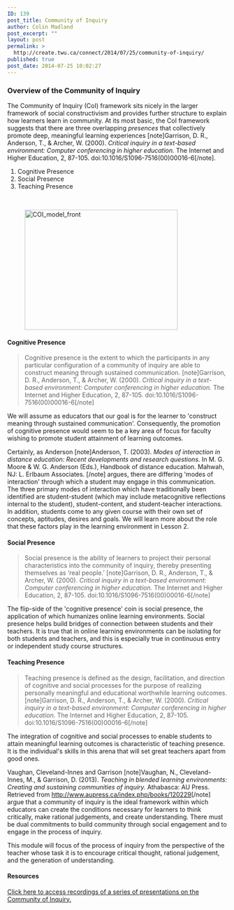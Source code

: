 ```yaml
---
ID: 139
post_title: Community of Inquiry
author: Colin Madland
post_excerpt: ""
layout: post
permalink: >
  http://create.twu.ca/connect/2014/07/25/community-of-inquiry/
published: true
post_date: 2014-07-25 10:02:27
---
```

<h3>Overview of the Community of Inquiry</h3>
The Community of Inquiry (CoI) framework sits nicely in the larger framework of social constructivism and provides further structure to explain how learners learn in community. At its most basic, the CoI framework suggests that there are three overlapping <em>presences</em> that collectively promote deep, meaningful learning experiences [note]Garrison, D. R., Anderson, T., &amp; Archer, W. (2000). <em>Critical inquiry in a text-based environment: Computer conferencing in higher education.</em> The Internet and Higher Education, 2, 87-105. doi:10.1016/S1096-7516(00)00016-6[/note].
<ol>
	<li>Cognitive Presence</li>
	<li>Social Presence</li>
	<li>Teaching Presence</li>
</ol>
&nbsp;

<figure class="aligncenter"><a href="http://create.twu.ca/connect/files/2014/07/COI_model_front.png"><img class="aligncenter size-full wp-image-565" src="http://create.twu.ca/connect/files/2014/07/COI_model_front.png" alt="COI_model_front" width="350" height="274" /></a></figure>
<h4>Cognitive Presence</h4>
<blockquote>Cognitive presence is the extent to which the participants in any particular configuration of a community of inquiry are able to construct meaning through sustained communication. [note]Garrison, D. R., Anderson, T., &amp; Archer, W. (2000). <em>Critical inquiry in a text-based environment: Computer conferencing in higher education.</em> The Internet and Higher Education, 2, 87-105. doi:10.1016/S1096-7516(00)00016-6[/note]</blockquote>
We will assume as educators that our goal is for the learner to 'construct meaning through sustained communication'. Consequently, the promotion of cognitive presence would seem to be a key area of focus for faculty wishing to promote student attainment of learning outcomes.

Certainly, as Anderson [note]Anderson, T. (2003). <em>Modes of interaction in distance education: Recent developments and research questions.</em> In M. G. Moore &amp; W. G. Anderson (Eds.), Handbook of distance education. Mahwah, NJ: L. Erlbaum Associates. [/note] argues, there are differing 'modes of interaction' through which a student may engage in this communication. The three primary modes of interaction which have traditionally been identified are student-student (which may include metacognitive reflections internal to the student), student-content, and student-teacher interactions. In addition, students come to any given course with their own set of concepts, aptitudes, desires and goals. We will learn more about the role that these factors play in the learning environment in Lesson 2.
<h4>Social Presence</h4>
<blockquote>Social presence is the ability of learners to project their personal characteristics into the community of inquiry, thereby presenting themselves as ‘real people.’ [note]Garrison, D. R., Anderson, T., &amp; Archer, W. (2000). <em>Critical inquiry in a text-based environment: Computer conferencing in higher education.</em> The Internet and Higher Education, 2, 87-105. doi:10.1016/S1096-7516(00)00016-6[/note]</blockquote>
The flip-side of the 'cognitive presence' coin is social presence, the application of which humanizes online learning environments. Social presence helps build bridges of connection between students and their teachers. It is true that in online learning environments can be isolating for both students and teachers, and this is especially true in continuous entry or independent study course structures.
<h4>Teaching Presence</h4>
<blockquote>Teaching presence is defined as the design, facilitation, and direction of cognitive and social processes for the purpose of realizing personally meaningful and educational worthwhile learning outcomes. [note]Garrison, D. R., Anderson, T., &amp; Archer, W. (2000). <em>Critical inquiry in a text-based environment: Computer conferencing in higher education.</em> The Internet and Higher Education, 2, 87-105. doi:10.1016/S1096-7516(00)00016-6[/note]</blockquote>
The integration of cognitive and social processes to enable students to attain meaningful learning outcomes is characteristic of teaching presence. It is the individual's skills in this arena that will set great teachers apart from good ones.

Vaughan, Cleveland-Innes and Garrison [note]Vaughan, N., Cleveland-Innes, M., &amp; Garrison, D. (2013). <em>Teaching in blended learning environments: Creating and sustaining communities of inquiry.</em> Athabasca: AU Press. Retrieved from <a href="http://www.aupress.ca/index.php/books/120229"  rel="noopener noreferrer">http://www.aupress.ca/index.php/books/120229</a>[/note] argue that a community of inquiry is the ideal framework within which educators can create the conditions necessary for learners to think critically, make rational judgements, and create understanding. There must be dual commitments to build community through social engagement and to engage in the process of inquiry.

This module will focus of the process of inquiry from the perspective of the teacher whose task it is to encourage critical thought, rational judgement, and the generation of understanding.
<h4>Resources</h4>
<a href="http://cider.athabascau.ca/sessions"  rel="noopener noreferrer">Click here to access recordings of a series of presentations on the Community of Inquiry.</a>

&nbsp;